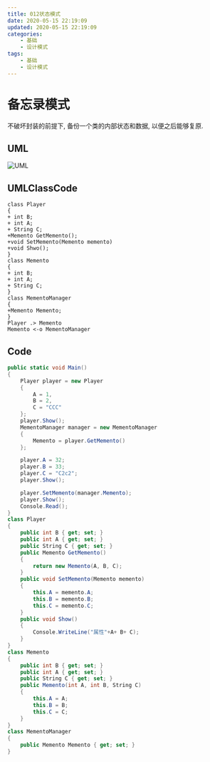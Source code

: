 ```yaml
---
title: 012状态模式
date: 2020-05-15 22:19:09
updated: 2020-05-15 22:19:09
categories:
	- 基础
	- 设计模式
tags: 
	- 基础
	- 设计模式
---
```


# 备忘录模式

不破坏封装的前提下, 备份一个类的内部状态和数据, 以便之后能够复原.
<!--more-->
## UML

![UML](http://www.plantuml.com/plantuml/png/SoWkIImgAStDuKhEIImkLWZ8IQnCBUAgvj9MoCmhKN2oXZ8SGOpWagBCl7G5Po3RDpKtDQyaNy4zjGJArD042fVbPwOe12F4OCfo8RGcJ4L6ELXzBTHMg382rcAezqtCIqo7k1Og0fC1AOLuHK7F3cuyJ96DRZww4GwfUId0K000)

## UMLClassCode

```
class Player
{
+ int B;
+ int A;
+ String C;
+Memento GetMemento();
+void SetMemento(Memento memento)
+void Shwo();
}
class Memento
{
+ int B;
+ int A;
+ String C;
}
class MementoManager
{
+Memento Memento;
}
Player .> Memento
Memento <-o MementoManager
```

## Code

```C#
public static void Main()
{
    Player player = new Player
    {
        A = 1,
        B = 2,
        C = "CCC"
    };
    player.Show();
    MementoManager manager = new MementoManager
    {
        Memento = player.GetMemento()
    };

    player.A = 32;
    player.B = 33;
    player.C = "C2c2";
    player.Show();

    player.SetMemento(manager.Memento);
    player.Show();
    Console.Read();
}
class Player
{
    public int B { get; set; }
    public int A { get; set; }
    public String C { get; set; }
    public Memento GetMemento()
    {
        return new Memento(A, B, C);
    }
    public void SetMemento(Memento memento)
    {
        this.A = memento.A;
        this.B = memento.B;
        this.C = memento.C;
    }
    public void Show()
    {
        Console.WriteLine("属性"+A+ B+ C);
    }
}
class Memento
{
    public int B { get; set; }
    public int A { get; set; }
    public String C { get; set; }
    public Memento(int A, int B, String C)
    {
        this.A = A;
        this.B = B;
        this.C = C;
    }
}
class MementoManager
{
    public Memento Memento { get; set; }
}
```